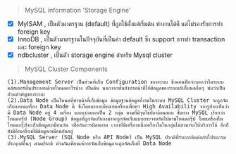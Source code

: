 > MySQL information
'Storage Engine'
- [x] MyISAM , เป็นตัวมาตรฐาน (default) ที่ถูกใช้ตั้งแต่เริ่มต้น ทำงานได้ดี แต่ไม่รองรับการทำ foreign key
- [x] InnoDB , เป็นตัวมาตรฐานในปัจจุบันที่เป็นค่า default ซึ่ง support การทำ transaction และ foreign key
- [x] ndbcluster , เป็นตัว storage engine สำหรับ Mysql cluster

> MySQL Cluster Components
```
(1).Management Server เป็นส่วนที่เก็บ Configuration ของระบบ ซึ่งคอนฟิกจะบอกว่าในระบบคลัสเตอร์นั้นประกอบด้วยโหนดอะไรบ้าง เป็นต้น นอกจากนั้นยังทำหน้าที่ให้ข้อมูลของระบบกับโหนดอื่นๆ นับว่าเป็นส่วนสำคัญของระบบ
(2).Data Node เป็นโหนดที่ทำหน้าที่เก็บข้อมูล ข้อมูลฐานข้อมูลที่งานในระบบ MySQL Cluster จะถูกจัดเก็บลงบนเครื่อง Data Node นี้ ซึ่งโดยมากจะมีหลายเครื่องเพื่อทำ High Availability จากรูปจะเห็นว่ามี Data Node อยู่ 4 เครื่อง และแบ่งออกเป็น 2 กลุ่ม ตามที่มีจุดไข่ปลาล้อมลอบ ซึ่งทาง MySQL เรียกว่าโหนดกรุ๊ป (Node Group) ข้อมูลที่ถูกจัดเก็บลงมาจะถูกจัดเก็บแบบกระจายกันไปตามโหนดกรุ๊ป โดยเครื่องในโหนดกรุ๊ปจะเก็บข้อมูลเหมือนกัน เพื่อกันการผิดพลาด เวลาที่มีเครื่องหนึ่งเครื่องใดในกลุ่มไม่สามารถให้บริการได้ อีกก็ยังมีอีกเครื่องที่มีข้อมูลเหมือนกันอยู่
(3).MySQL Server (SQL Node หรือ API Node) เป็น MySQL ปรกติที่รับการติดต่อกับโปรแกรมประยุกต์อื่นๆ ตามปรกติ ต่างกันเพียงแค่การจัดเก็บข้อมูลจะถูกจัดเก็บที่ Data Node 
```

